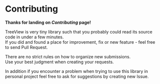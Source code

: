 # Contributing

**Thanks for landing on _Contributing_ page!**

TreeView is very tiny library such that you probably could read its source code in under a few minutes.<br />
If you did and found a place for improvement, fix or new feature - feel free to send Pull Request.

There are no strict rules on how to organize new submissions.<br />
Use your best judgment when creating your requests.

In addition if you encounter a problem when trying to use this library in personal project feel free to ask for suggestions by creating new Issue.
